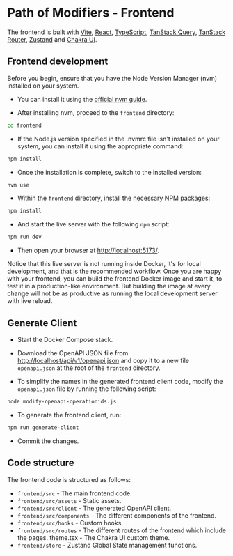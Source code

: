 # Path of Modifiers - Frontend

The frontend is built with [Vite](https://vitejs.dev/), [React](https://react.dev/), [TypeScript](https://www.typescriptlang.org/), [TanStack Query](https://tanstack.com/query/latest), [TanStack Router](https://tanstack.com/router/latest), [Zustand](https://github.com/pmndrs/zustand) and [Chakra UI](https://v2.chakra-ui.com/).

## Frontend development

Before you begin, ensure that you have the Node Version Manager (nvm) installed on your system.

- You can install it using the [official nvm guide](https://github.com/nvm-sh/nvm#installing-and-updating).

- After installing nvm, proceed to the `frontend` directory:

```bash
cd frontend
```

- If the Node.js version specified in the .nvmrc file isn't installed on your system, you can install it using the appropriate command:

```bash
npm install
```

- Once the installation is complete, switch to the installed version:

```bash
nvm use
```

- Within the `frontend` directory, install the necessary NPM packages:

```bash
npm install
```

- And start the live server with the following `npm` script:

```bash
npm run dev
```

- Then open your browser at [http://localhost:5173/](http://localhost:5173/).

Notice that this live server is not running inside Docker, it's for local development, and that is the recommended workflow. Once you are happy with your frontend, you can build the frontend Docker image and start it, to test it in a production-like environment. But building the image at every change will not be as productive as running the local development server with live reload.

## Generate Client

- Start the Docker Compose stack.

- Download the OpenAPI JSON file from [http://localhost/api/v1/openapi.json](http://localhost/api/api_v1/openapi.json) and copy it to a new file `openapi.json` at the root of the `frontend` directory.

- To simplify the names in the generated frontend client code, modify the `openapi.json` file by running the following script:

```bash
node modify-openapi-operationids.js
```

- To generate the frontend client, run:

```bash
npm run generate-client
```

- Commit the changes.

## Code structure

The frontend code is structured as follows:

- `frontend/src` - The main frontend code.
- `frontend/src/assets` - Static assets.
- `frontend/src/client` - The generated OpenAPI client.
- `frontend/src/components` - The different components of the frontend.
- `frontend/src/hooks` - Custom hooks.
- `frontend/src/routes` - The different routes of the frontend which include the pages.
  theme.tsx - The Chakra UI custom theme.
- `frontend/store` - Zustand Global State management functions.

